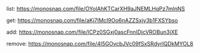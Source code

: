 list: https://monosnap.com/file/OYolAhKTCarXH9aJNEMLHqPz7mlnNS

get: https://monosnap.com/file/aKj7lMcI9Oo6nAZZSxjy3b1FXSYbso

add: https://monosnap.com/file/lCPz0SGxj0ascFnnIDjcVROBun3jXE

remove: https://monosnap.com/file/4I5GOvcbJVc09fSxSRdyrlQDkMYOL8
